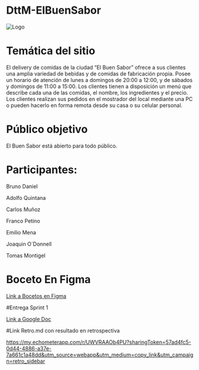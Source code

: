# DttM-ElBuenSabor
![Logo](https://github.com/PLPBID/DttM-BuenSabor/assets/141865003/f3c6a953-22d5-4994-b9e0-78d166699b0a)


# Temática del sitio

El delivery de comidas de la ciudad “El Buen Sabor” ofrece a sus clientes una amplia variedad de bebidas y de comidas de fabricación propia. Posee un horario de atención de lunes a domingos de 20:00 a 12:00, y de sábados y domingos de 11:00 a 15:00. Los clientes tienen a disposición un menú que describe cada una de las comidas, el nombre, los ingredientes y el precio. Los clientes realizan sus pedidos en el mostrador del local mediante una PC o pueden hacerlo en forma remota desde su casa o su celular personal.

# Público objetivo

El Buen Sabor está abierto para todo público. 

# Participantes:

Bruno Daniel 

Adolfo Quintana

Carlos Muñoz

Franco Petino

Emilio Mena

Joaquin O´Donnell

Tomas Montigel

# Boceto En Figma

[Link a Bocetos en Figma](https://www.figma.com/file/qRzcubPdIwyINsvTYLIDXl/El-buen-sabor?type=design&t=oMBrsvTIsjQb9i5w-6)

#Entrega Sprint 1 

[Link a Google Doc](https://docs.google.com/document/d/1RiYOccFwYTDredh83sI5LZNP7Drwj-p7Nbk0ue-wvn8/edit?usp=sharing)

#Link Retro.md con resultado en retrospectiva

https://my.echometerapp.com/r/UWVRAAOb4PU?sharingToken=57ad4fc5-0d44-4886-a37e-7a661c1a48dd&utm_source=webapp&utm_medium=copy_link&utm_campaign=retro_sidebar
